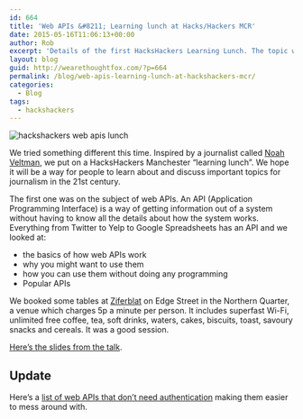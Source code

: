 ```yaml
---
id: 664
title: 'Web APIs &#8211; Learning lunch at Hacks/Hackers MCR'
date: 2015-05-16T11:06:13+00:00
author: Rob
excerpt: 'Details of the first HacksHackers Learning Lunch. The topic was Web APIs. '
layout: blog
guid: http://wearethoughtfox.com/?p=664
permalink: /blog/web-apis-learning-lunch-at-hackshackers-mcr/
categories:
  - Blog
tags:
  - hackshackers
---
```

![hackshackers web apis lunch](http://wearethoughtfox.com/site/wp-content/uploads/2015/05/hackshackers-web-apis.jpg)

We tried something different this time. Inspired by a journalist called [Noah Veltman](https://github.com/veltman/learninglunches), we put on a HacksHackers Manchester &#8220;learning lunch&#8221;. We hope it will be a way for people to learn about and discuss important topics for journalism in the 21st century.

The first one was on the subject of web APIs. An API (Application Programming Interface) is a way of getting information out of a system without having to know all the details about how the system works. Everything from Twitter to Yelp to Google Spreadsheets has an API and we looked at:

  * the basics of how web APIs work
  * why you might want to use them
  * how you can use them without doing any programming
  * Popular APIs

We booked some tables at [Ziferblat](http://www.ziferblat.co.uk) on Edge Street in the Northern Quarter, a venue which charges 5p a minute per person. It includes superfast Wi-Fi, unlimited free coffee, tea, soft drinks, waters, cakes, biscuits, toast, savoury snacks and cereals. It was a good session.

[Here&#8217;s the slides from the talk](http://labs.wearethoughtfox.com/slides/web-apis).

## Update

Here&#8217;s a [list of web APIs that don&#8217;t need authentication](https://gist.github.com/afeld/4952991) making them easier to mess around with.
